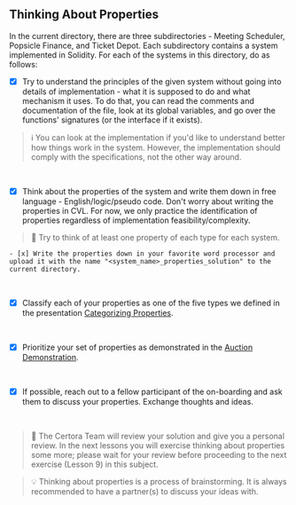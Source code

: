 ## Thinking About Properties

In the current directory, there are three subdirectories - Meeting Scheduler, Popsicle Finance, and Ticket Depot. Each subdirectory contains a system implemented in Solidity. For each of the systems in this directory, do as follows:

- [x] Try to understand the principles of the given system without going into details of implementation - what it is supposed to do and what mechanism it uses.
      To do that, you can read the comments and documentation of the file, look at its global variables, and go over the functions' signatures (or the interface if it exists).

> :information_source: You can look at the implementation if you'd like to understand better how things work in the system. However, the implementation should comply with the specifications, not the other way around.

</br>

- [x] Think about the properties of the system and write them down in free language - English/logic/pseudo code.
      Don't worry about writing the properties in CVL. For now, we only practice the identification of properties regardless of implementation feasibility/complexity.

> :memo: Try to think of at least one property of each type for each system.

    - [x] Write the properties down in your favorite word processor and upload it with the name "<system_name>_properties_solution" to the current directory.

</br>

- [x] Classify each of your properties as one of the five types we defined in the presentation [Categorizing Properties](../Categorizing_Properties.pdf).

</br>

- [x] Prioritize your set of properties as demonstrated in the [Auction Demonstration](../AuctionDemonstration/propertiesList.md).

</br>

- [x] If possible, reach out to a fellow participant of the on-boarding and ask them to discuss your properties. Exchange thoughts and ideas.

</br>

> :memo: The Certora Team will review your solution and give you a personal review. In the next lessons you will exercise thinking about properties some more; please wait for your review before proceeding to the next exercise (Lesson 9) in this subject.

> :bulb: Thinking about properties is a process of brainstorming. It is always recommended to have a partner(s) to discuss your ideas with.

